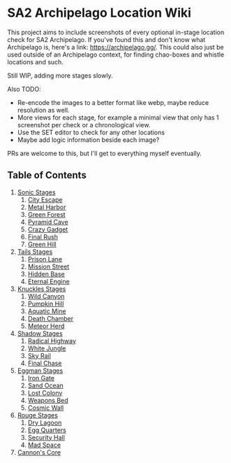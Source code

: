 # SA2 Archipelago Location Wiki

This project aims to include screenshots of every optional in-stage location check for SA2 Archipelago. If you've found this and don't know what Archipelago is, here's a link: https://archipelago.gg/. This could also just be used outside of an Archipelago context, for finding chao-boxes and whistle locations and such. 

Still WIP, adding more stages slowly.

Also TODO:
- Re-encode the images to a better format like webp, maybe reduce resolution as well.
- More views for each stage, for example a minimal view that only has 1 screenshot per check or a chronological view.
- Use the SET editor to check for any other locations
- Maybe add logic information beside each image?

PRs are welcome to this, but I'll get to everything myself eventually.

## Table of Contents

1. [Sonic Stages](./Sonic/Sonic.md)
    1. [City Escape](./Sonic/Sonic.md#city-escape)
    1. [Metal Harbor](./Sonic/Sonic.md#metal-harbor)
    1. [Green Forest](./Sonic/Sonic.md#green-forest)
    1. [Pyramid Cave](./Sonic/Sonic.md#pyramid-cave)
    1. [Crazy Gadget](./Sonic/Sonic.md#crazy-gadget)
    1. [Final Rush](./Sonic/Sonic.md#final-rush)
    1. [Green Hill](./Sonic/Sonic.md#green-hill)
1. [Tails Stages](./Tails/Tails.md)
    1. [Prison Lane](./Tails/Tails.md#prison-lane)
    1. [Mission Street](./Tails/Tails.md#mission-street)
    1. [Hidden Base](./Tails/Tails.md#hidden-base)
    1. [Eternal Engine](./Tails/Tails.md#eternal-engine)
1. [Knuckles Stages](./Knuckles/Knuckles.md)
    1. [Wild Canyon](./Knuckles/Knuckles.md#wild-canyon)
    1. [Pumpkin Hill](./Knuckles/Knuckles.md#pumpkin-hill)
    1. [Aquatic Mine](./Knuckles/Knuckles.md#aquatic-mine)
    1. [Death Chamber](./Knuckles/Knuckles.md#death-chamber)
    1. [Meteor Herd](./Knuckles/Knuckles.md#meteor-herd)
1. [Shadow Stages](./Shadow/Shadow.md)
    1. [Radical Highway](./Shadow/Shadow.md#radical-highway)
    1. [White Jungle](./Shadow/Shadow.md#white-jungle)
    1. [Sky Rail](./Shadow/Shadow.md#sky-rail)
    1. [Final Chase](./Shadow/Shadow.md#final-Chase)
1. [Eggman Stages](./Eggman/Eggman.md)
    1. [ Iron Gate ](./Eggman/Eggman.md#iron-gate)
    1. [ Sand Ocean ](./Eggman/Eggman.md#sand-ocean)
    1. [ Lost Colony ](./Eggman/Eggman.md#lost-colony)
    1. [ Weapons Bed ](./Eggman/Eggman.md#weapons-bed)
    1. [ Cosmic Wall ](./Eggman/Eggman.md#cosmic-wall)
1. [Rouge Stages](./Rouge/Rouge.md)
    1. [ Dry Lagoon ](./Rouge/Rouge.md#prison-lane)
    1. [ Egg Quarters ](./Rouge/Rouge.md#mission-street)
    1. [ Security Hall ](./Rouge/Rouge.md#hidden-base)
    1. [ Mad Space ](./Rouge/Rouge.md#eternal-engine)
1. [Cannon's Core](./CannonsCore/CannonsCore.md#cannons-core)